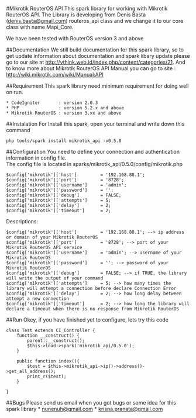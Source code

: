 #Mikrotik RouterOS API
This spark library for working with Mikrotik RouterOS API. The Library is developing 
from Denis Basta (denis.basta@gmail.com) routeros_api class and we change it to our
core class with name Mapi_Core.

We have been tested with RouterOS version 3 and above

##Documentation
We still build documentation for this spark library, 
so to get update information about documentation and spark libary update 
please go to our site at  http://vthink.web.id/index.php/content/categories/21. And to know more about Mikrotik RouterOS API Manual
you can go to site : http://wiki.mikrotik.com/wiki/Manual:API


##Requirement
This spark library need minimum requirement for doing well on run.

    * CodeIgniter       : version 2.0.3
    * PHP               : version 5.2.x and above
    * Mikrotik RouterOS : version 3.xx and above

##Instalation
For Install this spark, open your terminal and write down this command

    php tools/spark install mikrotik_api -v0.5.0

##Configuration
You need to define your connection and authentication information in config file.<br>
The config file is located in sparks/mikrotik_api/0.5.0/config/mikrotik.php

    $config['mikrotik']['host']         = '192.168.88.1';
    $config['mikrotik']['port']         = '8728';
    $config['mikrotik']['username']     = 'admin';
    $config['mikrotik']['password']     = '';
    $config['mikrotik']['debug']        = FALSE;
    $config['mikrotik']['attempts']     = 5;
    $config['mikrotik']['delay']        = 2;
    $config['mikrotik']['timeout']      = 2;

Descriptions:

    $config['mikrotik']['host']         = '192.168.88.1'; --> ip address or domain of your Mikrotik RouterOS
    $config['mikrotik']['port']         = '8728'; --> port of your Mikrotik RouterOS API service 
    $config['mikrotik']['username']     = 'admin'; --> username of your Mikrotik RouterOS
    $config['mikrotik']['password']     = ''; --> password of your Mikrotik RouterOS 
    $config['mikrotik']['debug']        = FALSE; --> if TRUE, the library will write the output of your command
    $config['mikrotik']['attempts']     = 5; --> how many times the library will attempt a connection before declare Connection Error
    $config['mikrotik']['delay']        = 2; --> how long delay between attempt a new connection
    $config['mikrotik']['timeout']      = 2; --> how long the library will declare a timeout when there is no response from Mikrotik RouterOS 


##Run
Okey, if you have finished yet to configure, lets try this code

    class Test extends CI_Controller {
        function __construct() {
            parent::__construct(); 
            $this->load->spark('mikrotik_api/0.5.0');
        }

        public function index(){
            $test = $this->mikrotik_api->ip()->address()->get_all_address();
            print_r($test);
        }

    }


##Bugs
Please send us email when you got bugs or some idea for this spark library
    * nunenuh@gmail.com
    * krisna.pranata@gmail.com
